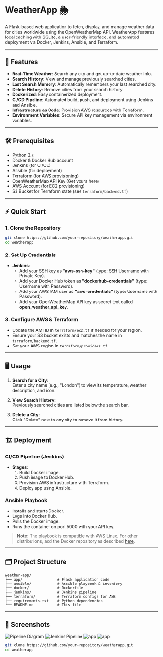 # WeatherApp 🌦️

A Flask-based web application to fetch, display, and manage weather data for cities worldwide using the OpenWeatherMap API. WeatherApp features local caching with SQLite, a user-friendly interface, and automated deployment via Docker, Jenkins, Ansible, and Terraform.

---

## 🚀 Features

- **Real-Time Weather**: Search any city and get up-to-date weather info.
- **Search History**: View and manage previously searched cities.
- **Last Search Memory**: Automatically remembers your last searched city.
- **Delete History**: Remove cities from your search history.
- **Dockerized**: Easy containerized deployment.
- **CI/CD Pipeline**: Automated build, push, and deployment using Jenkins and Ansible.
- **Infrastructure as Code**: Provision AWS resources with Terraform.
- **Environment Variables**: Secure API key management via environment variables.

---

## 🛠️ Prerequisites

- Python 3.x
- Docker & Docker Hub account
- Jenkins (for CI/CD)
- Ansible (for deployment)
- Terraform (for AWS provisioning)
- OpenWeatherMap API Key ([Get yours here](https://openweathermap.org/api))
- AWS Account (for EC2 provisioning)
- S3 Bucket for Terraform state (see `terraform/backend.tf`)

---

## ⚡ Quick Start

### 1. Clone the Repository

```bash
git clone https://github.com/your-repository/weatherapp.git
cd weatherapp
```

### 2. Set Up Credentials

- **Jenkins**:
  - Add your SSH key as **"aws-ssh-key"** (type: SSH Username with Private Key).
  - Add your Docker Hub token as **"dockerhub-credentials"** (type: Username with Password).
  - Add your AWS IAM user as **"aws-credentials"** (type: Username with Password).
  - Add your OpenWeatherMap API key as secret text called **open_weather_api_key**.

### 3. Configure AWS & Terraform

- Update the AMI ID in `terraform/ec2.tf` if needed for your region.
- Ensure your S3 bucket exists and matches the name in `terraform/backend.tf`.
- Set your AWS region in `terraform/providers.tf`.
---

## 🖥️ Usage

1. **Search for a City**:  
   Enter a city name (e.g., "London") to view its temperature, weather description, and icon.

2. **View Search History**:  
   Previously searched cities are listed below the search bar.

3. **Delete a City**:  
   Click "Delete" next to any city to remove it from history.

---

## 🏗️ Deployment

### CI/CD Pipeline (Jenkins)

- **Stages**:
  1. Build Docker image.
  2. Push image to Docker Hub.
  3. Provision AWS infrastructure with Terraform.
  4. Deploy app using Ansible.

### Ansible Playbook

- Installs and starts Docker.
- Logs into Docker Hub.
- Pulls the Docker image.
- Runs the container on port 5000 with your API key.

> **Note:** The playbook is compatible with AWS Linux. For other distributions, add the Docker repository as described [here](https://docs.docker.com/engine/install/).

---

## 🗂️ Project Structure

```
weather-app/
├── app/                # Flask application code
├── ansible/            # Ansible playbook & inventory
├── docker/             # Dockerfile
├── jenkins/            # Jenkins pipeline
├── terraform/          # Terraform configs for AWS
├── requirements.txt    # Python dependencies
└── README.md           # This file
```
---

## 📸 Screenshots

![Pipeline Diagram](https://github.com/user-attachments/assets/6b7ecfd8-645e-49ca-b46a-f1b54c88ee8c)
![Jenkins Pipeline](https://github.com/user-attachments/assets/962bf001-b694-474f-b5ad-ed586f13f251)
![app](https://github.com/user-attachments/assets/59b122d7-3721-4a8b-8c97-fb30899272b0)
![app](https://github.com/user-attachments/assets/cb3fd80a-837c-4f71-b51b-fea153837091)

```bash
git clone https://github.com/your-repository/weatherapp.git
cd weatherapp